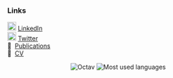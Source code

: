 <!--
**dbalabka/dbalabka** is a ✨ _special_ ✨ repository because its `README.md` (this file) appears on your GitHub profile.

Here are some ideas to get you started:

- 🔭 I’m currently working on ...
- 🌱 I’m currently learning ...
- 👯 I’m looking to collaborate on ...
- 🤔 I’m looking for help with ...
- 💬 Ask me about ...
- 📫 How to reach me: ...
- 😄 Pronouns: ...
- ⚡ Fun fact: ...
-->

### Links

<img width="20" src="https://avatars3.githubusercontent.com/u/357098?s=200&v=4"> <a href="https://www.linkedin.com/in/dmitrybalabka/" target="_blank">LinkedIn</a><br>
<img width="20" src="https://www.pinclipart.com/picdir/middle/1-14041_twitter-logo-transparent-background-twitter-logo-clipart.png"> <a href="https://twitter.com/dmitrybalabka" target="_blank">Twitter</a><br>
📜 &nbsp;[Publications](https://scholar.google.com/citations?user=brb8-9YAAAAJ&hl=en&oi=ao)  
📄 &nbsp;[CV](https://docs.google.com/document/d/1ntxtERZ11sV-wAhqhE7FJplS-KADvpGGZY0HFXhOYb0/edit?usp=sharing)  
 
 <p align="center">
  <img src="https://github-readme-stats.vercel.app/api?username=dbalabka&show_icons=true" alt="Octav" />
  <img src="https://github-readme-stats.vercel.app/api/top-langs/?username=dbalabka&layout=compact" alt="Most used languages" />
</p>
